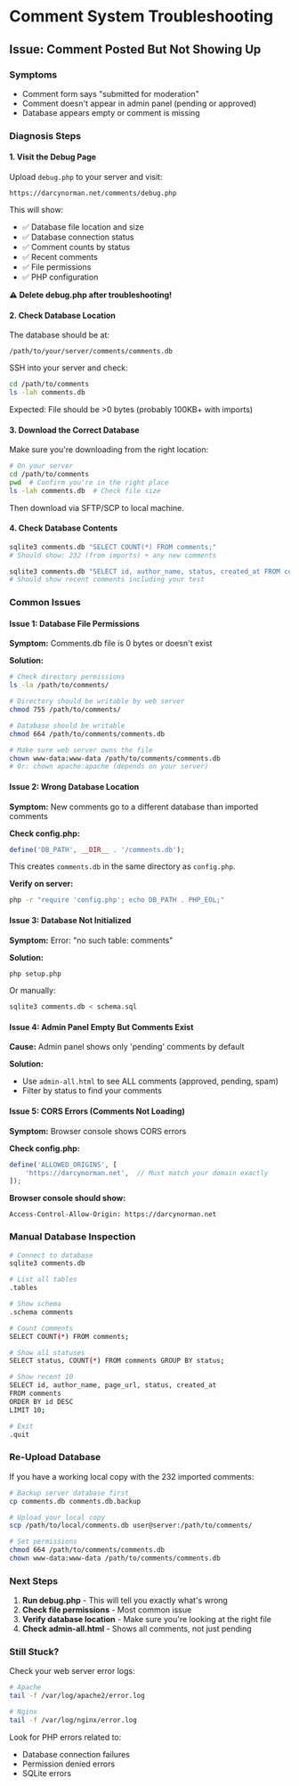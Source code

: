 # Comment System Troubleshooting

## Issue: Comment Posted But Not Showing Up

### Symptoms
- Comment form says "submitted for moderation"
- Comment doesn't appear in admin panel (pending or approved)
- Database appears empty or comment is missing

### Diagnosis Steps

#### 1. Visit the Debug Page
Upload `debug.php` to your server and visit:
```
https://darcynorman.net/comments/debug.php
```

This will show:
- ✅ Database file location and size
- ✅ Database connection status
- ✅ Comment counts by status
- ✅ Recent comments
- ✅ File permissions
- ✅ PHP configuration

**⚠️ Delete debug.php after troubleshooting!**

#### 2. Check Database Location

The database should be at:
```
/path/to/your/server/comments/comments.db
```

SSH into your server and check:
```bash
cd /path/to/comments
ls -lah comments.db
```

Expected: File should be >0 bytes (probably 100KB+ with imports)

#### 3. Download the Correct Database

Make sure you're downloading from the right location:
```bash
# On your server
cd /path/to/comments
pwd  # Confirm you're in the right place
ls -lah comments.db  # Check file size
```

Then download via SFTP/SCP to local machine.

#### 4. Check Database Contents

```bash
sqlite3 comments.db "SELECT COUNT(*) FROM comments;"
# Should show: 232 (from imports) + any new comments

sqlite3 comments.db "SELECT id, author_name, status, created_at FROM comments ORDER BY id DESC LIMIT 10;"
# Should show recent comments including your test
```

### Common Issues

#### Issue 1: Database File Permissions

**Symptom:** Comments.db file is 0 bytes or doesn't exist

**Solution:**
```bash
# Check directory permissions
ls -la /path/to/comments/

# Directory should be writable by web server
chmod 755 /path/to/comments/

# Database should be writable
chmod 664 /path/to/comments/comments.db

# Make sure web server owns the file
chown www-data:www-data /path/to/comments/comments.db
# Or: chown apache:apache (depends on your server)
```

#### Issue 2: Wrong Database Location

**Symptom:** New comments go to a different database than imported comments

**Check config.php:**
```php
define('DB_PATH', __DIR__ . '/comments.db');
```

This creates `comments.db` in the same directory as `config.php`.

**Verify on server:**
```bash
php -r "require 'config.php'; echo DB_PATH . PHP_EOL;"
```

#### Issue 3: Database Not Initialized

**Symptom:** Error: "no such table: comments"

**Solution:**
```bash
php setup.php
```

Or manually:
```bash
sqlite3 comments.db < schema.sql
```

#### Issue 4: Admin Panel Empty But Comments Exist

**Cause:** Admin panel shows only 'pending' comments by default

**Solution:**
- Use `admin-all.html` to see ALL comments (approved, pending, spam)
- Filter by status to find your comments

#### Issue 5: CORS Errors (Comments Not Loading)

**Symptom:** Browser console shows CORS errors

**Check config.php:**
```php
define('ALLOWED_ORIGINS', [
    'https://darcynorman.net',  // Must match your domain exactly
]);
```

**Browser console should show:**
```
Access-Control-Allow-Origin: https://darcynorman.net
```

### Manual Database Inspection

```bash
# Connect to database
sqlite3 comments.db

# List all tables
.tables

# Show schema
.schema comments

# Count comments
SELECT COUNT(*) FROM comments;

# Show all statuses
SELECT status, COUNT(*) FROM comments GROUP BY status;

# Show recent 10
SELECT id, author_name, page_url, status, created_at
FROM comments
ORDER BY id DESC
LIMIT 10;

# Exit
.quit
```

### Re-Upload Database

If you have a working local copy with the 232 imported comments:

```bash
# Backup server database first
cp comments.db comments.db.backup

# Upload your local copy
scp /path/to/local/comments.db user@server:/path/to/comments/

# Set permissions
chmod 664 /path/to/comments/comments.db
chown www-data:www-data /path/to/comments/comments.db
```

### Next Steps

1. **Run debug.php** - This will tell you exactly what's wrong
2. **Check file permissions** - Most common issue
3. **Verify database location** - Make sure you're looking at the right file
4. **Check admin-all.html** - Shows all comments, not just pending

### Still Stuck?

Check your web server error logs:
```bash
# Apache
tail -f /var/log/apache2/error.log

# Nginx
tail -f /var/log/nginx/error.log
```

Look for PHP errors related to:
- Database connection failures
- Permission denied errors
- SQLite errors
